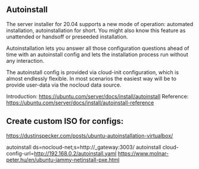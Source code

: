 ## Autoinstall
The server installer for 20.04 supports a new mode of operation: automated installation, autoinstallation for short. You might also know this feature as unattended or handsoff or preseeded installation.

Autoinstallation lets you answer all those configuration questions ahead of time with an autoinstall config and lets the installation process run without any interaction.

The autoinstall config is provided via cloud-init configuration, which is almost endlessly flexible. In most scenarios the easiest way will be to provide user-data via the nocloud data source.

Introduction: https://ubuntu.com/server/docs/install/autoinstall
Reference: https://ubuntu.com/server/docs/install/autoinstall-reference

## Create custom ISO for configs:
https://dustinspecker.com/posts/ubuntu-autoinstallation-virtualbox/


autoinstall ds=nocloud-net;s=http://_gateway:3003/
autoinstall cloud-config-url=http://192.168.0.2/autoinstall.yaml 
https://www.molnar-peter.hu/en/ubuntu-jammy-netinstall-pxe.html

